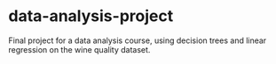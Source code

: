 # data-analysis-project
Final project for a data analysis course, using decision trees and linear regression on the wine quality dataset.
